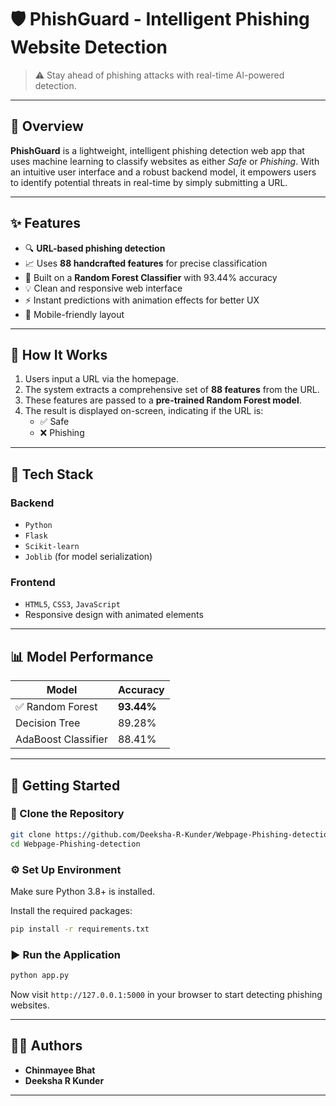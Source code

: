 # 🛡️ PhishGuard - Intelligent Phishing Website Detection

> ⚠️ Stay ahead of phishing attacks with real-time AI-powered detection.

---

## 📌 Overview

**PhishGuard** is a lightweight, intelligent phishing detection web app that uses machine learning to classify websites as either *Safe* or *Phishing*. With an intuitive user interface and a robust backend model, it empowers users to identify potential threats in real-time by simply submitting a URL.

---

## ✨ Features

- 🔍 **URL-based phishing detection**
- 📈 Uses **88 handcrafted features** for precise classification
- 🧠 Built on a **Random Forest Classifier** with 93.44% accuracy
- 💡 Clean and responsive web interface
- ⚡ Instant predictions with animation effects for better UX
- 📱 Mobile-friendly layout

---

## 🧠 How It Works

1. Users input a URL via the homepage.
2. The system extracts a comprehensive set of **88 features** from the URL.
3. These features are passed to a **pre-trained Random Forest model**.
4. The result is displayed on-screen, indicating if the URL is:
   - ✅ Safe
   - ❌ Phishing

---

## 🔬 Tech Stack

### Backend

- `Python`
- `Flask`
- `Scikit-learn`
- `Joblib` (for model serialization)

### Frontend

- `HTML5`, `CSS3`, `JavaScript`
- Responsive design with animated elements

---

## 📊 Model Performance

| Model               | Accuracy   |
| ------------------- | ---------- |
| ✅ Random Forest     | **93.44%** |
| Decision Tree       | 89.28%     |
| AdaBoost Classifier | 88.41%     |

---

## 🚀 Getting Started

### 🔄 Clone the Repository

```bash
git clone https://github.com/Deeksha-R-Kunder/Webpage-Phishing-detection.git
cd Webpage-Phishing-detection
```

### ⚙️ Set Up Environment

Make sure Python 3.8+ is installed.

Install the required packages:

```bash
pip install -r requirements.txt
```

### ▶️ Run the Application

```bash
python app.py
```

Now visit `http://127.0.0.1:5000` in your browser to start detecting phishing websites.

---

## 👩‍💻 Authors

- **Chinmayee Bhat**
- **Deeksha R Kunder**

---
